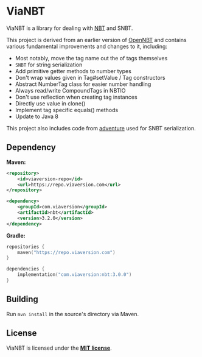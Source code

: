 # ViaNBT

ViaNBT is a library for dealing with [NBT](https://minecraft.wiki/w/NBT_format) and SNBT.

This project is derived from an earlier version of [OpenNBT](https://github.com/GeyserMC/OpenNBT/) and contains various fundamental improvements and changes to it, including:

* Most notably, move the tag name out the of tags themselves
* `SNBT` for string serialization
* Add primitive getter methods to number types
* Don't wrap values given in Tag#setValue / Tag constructors
* Abstract NumberTag class for easier number handling
* Always read/write CompoundTags in NBTIO
* Don't use reflection when creating tag instances
* Directly use value in clone()
* Implement tag specific equals() methods
* Update to Java 8

This project also includes code from [adventure](https://github.com/KyoriPowered/adventure) used for SNBT serialization.

## Dependency

**Maven:**

```xml
<repository>
    <id>viaversion-repo</id>
    <url>https://repo.viaversion.com</url>
</repository>
```

```xml
<dependency>
    <groupId>com.viaversion</groupId>
    <artifactId>nbt</artifactId>
    <version>3.2.0</version>
</dependency>
```

**Gradle:**

```kotlin
repositories {
    maven("https://repo.viaversion.com")
}

dependencies {
    implementation("com.viaversion:nbt:3.0.0")
}
```

## Building

Run `mvn install` in the source's directory via Maven.

## License

ViaNBT is licensed under the **[MIT license](http://www.opensource.org/licenses/mit-license.html)**.
